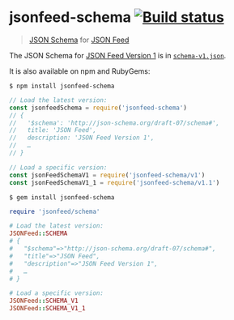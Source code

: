 # jsonfeed-schema [![Build status](https://img.shields.io/travis/sonicdoe/jsonfeed-schema/master.svg)](https://travis-ci.org/sonicdoe/jsonfeed-schema)

> [JSON Schema](http://json-schema.org) for [JSON Feed](https://jsonfeed.org)

The JSON Schema for [JSON Feed Version 1](https://jsonfeed.org/version/1) is in [`schema-v1.json`](./schema-v1.json).

It is also available on npm and RubyGems:

```
$ npm install jsonfeed-schema
```

```js
// Load the latest version:
const jsonfeedSchema = require('jsonfeed-schema')
// {
//   '$schema': 'http://json-schema.org/draft-07/schema#',
//   title: 'JSON Feed',
//   description: 'JSON Feed Version 1',
//   …
// }

// Load a specific version:
const jsonFeedSchemaV1 = require('jsonfeed-schema/v1')
const jsonFeedSchemaV1_1 = require('jsonfeed-schema/v1.1')
```

```
$ gem install jsonfeed-schema
```

```ruby
require 'jsonfeed/schema'

# Load the latest version:
JSONFeed::SCHEMA
# {
#   "$schema"=>"http://json-schema.org/draft-07/schema#",
#   "title"=>"JSON Feed",
#   "description"=>"JSON Feed Version 1",
#   …
# }

# Load a specific version:
JSONFeed::SCHEMA_V1
JSONFeed::SCHEMA_V1_1
```

